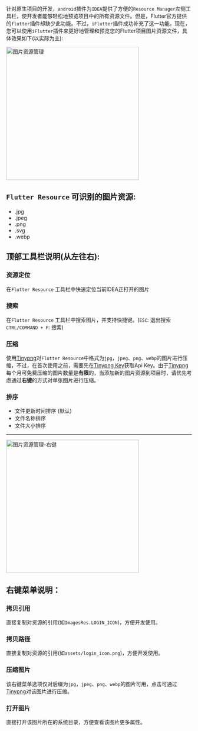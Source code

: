 针对原生项目的开发，`android`插件为`IDEA`提供了方便的`Resource Manager`左侧工具栏，使开发者能够轻松地预览项目中的所有资源文件。但是，Flutter官方提供的`flutter`插件却缺少此功能。不过，`iFlutter`插件成功补充了这一功能。现在，您可以使用`iFlutter`插件来更好地管理和预览您的Flutter项目图片资源文件，具体效果如下(以实际为主):

<img src="https://iflutter.toolu.cn/configs/res_manager_list.png" width="360"  alt="图片资源管理"/>

## `Flutter Resource` 可识别的图片资源:
- .jpg
- .jpeg
- .png
- .svg
- .webp

## 顶部工具栏说明(从左往右):
### 资源定位
在`Flutter Resource` 工具栏中快速定位当前IDEA正打开的图片

### 搜索
在`Flutter Resource` 工具栏中搜索图片，并支持快捷键。(`ESC`: 退出搜索 `CTRL/COMMAND + F`: 搜索)

### 压缩
使用[Tinypng](https://tinypng.com/)对`Flutter Resource`中格式为`jpg`，`jpeg`、`png`、`webp`的图片进行压缩，不过，在首次使用之前，需要先在[Tinypng Key](https://tinypng.com/developers)获取Api Key。由于[Tinypng](https://tinypng.com/)每个月可免费压缩的图片数量是**有限**的，当添加新的图片资源到项目时，请优先考虑通过**右键**的方式对单张图片进行压缩。

### 排序
- 文件更新时间排序 (默认)
- 文件名称排序
- 文件大小排序

---

<img src="https://iflutter.toolu.cn/configs/res_manager_menu.png" width="360"  alt="图片资源管理-右键"/>

## 右键菜单说明：
### 拷贝引用
直接复制对资源的引用(如`ImagesRes.LOGIN_ICON`)，方便开发使用。

### 拷贝路径
直接复制对资源的引用(如`assets/login_icon.png`)，方便开发使用。

### 压缩图片
该右键菜单选项仅对后缀为`jpg`，`jpeg`、`png`、`webp`的图片可用，点击可通过[Tinypng](https://tinypng.com/)对该图片进行压缩。

### 打开图片
直接打开该图片所在的系统目录，方便查看该图片更多属性。
